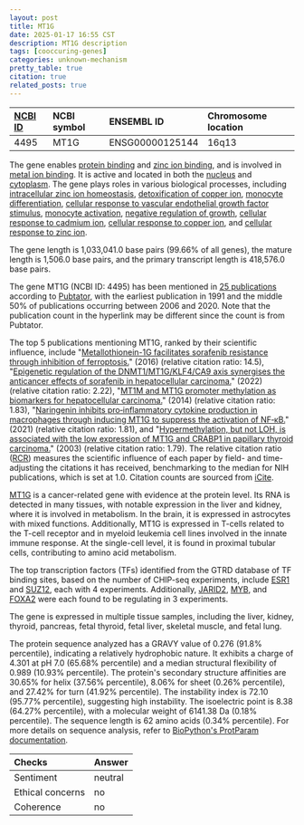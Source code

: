 ```yaml
---
layout: post
title: MT1G
date: 2025-01-17 16:55 CST
description: MT1G description
tags: [cooccuring-genes]
categories: unknown-mechanism
pretty_table: true
citation: true
related_posts: true
---
```




| [NCBI ID](https://www.ncbi.nlm.nih.gov/gene/4495) | NCBI symbol | ENSEMBL ID | Chromosome location |
| :-------- | :------- | :-------- | :------- |
| 4495  | MT1G | ENSG00000125144 | 16q13  |



The gene enables [protein binding](https://amigo.geneontology.org/amigo/term/GO:0005515) and [zinc ion binding](https://amigo.geneontology.org/amigo/term/GO:0008270), and is involved in [metal ion binding](https://amigo.geneontology.org/amigo/term/GO:0046872). It is active and located in both the [nucleus](https://amigo.geneontology.org/amigo/term/GO:0005634) and [cytoplasm](https://amigo.geneontology.org/amigo/term/GO:0005737). The gene plays roles in various biological processes, including [intracellular zinc ion homeostasis](https://amigo.geneontology.org/amigo/term/GO:0006882), [detoxification of copper ion](https://amigo.geneontology.org/amigo/term/GO:0010273), [monocyte differentiation](https://amigo.geneontology.org/amigo/term/GO:0030224), [cellular response to vascular endothelial growth factor stimulus](https://amigo.geneontology.org/amigo/term/GO:0035924), [monocyte activation](https://amigo.geneontology.org/amigo/term/GO:0042117), [negative regulation of growth](https://amigo.geneontology.org/amigo/term/GO:0045926), [cellular response to cadmium ion](https://amigo.geneontology.org/amigo/term/GO:0071276), [cellular response to copper ion](https://amigo.geneontology.org/amigo/term/GO:0071280), and [cellular response to zinc ion](https://amigo.geneontology.org/amigo/term/GO:0071294).


The gene length is 1,033,041.0 base pairs (99.66% of all genes), the mature length is 1,506.0 base pairs, and the primary transcript length is 418,576.0 base pairs.


The gene MT1G (NCBI ID: 4495) has been mentioned in [25 publications](https://pubmed.ncbi.nlm.nih.gov/?term=%22MT1G%22) according to [Pubtator](https://academic.oup.com/nar/article/47/W1/W587/5494727), with the earliest publication in 1991 and the middle 50% of publications occurring between 2006 and 2020. Note that the publication count in the hyperlink may be different since the count is from Pubtator.


The top 5 publications mentioning MT1G, ranked by their scientific influence, include "[Metallothionein-1G facilitates sorafenib resistance through inhibition of ferroptosis.](https://pubmed.ncbi.nlm.nih.gov/27015352)" (2016) (relative citation ratio: 14.5), "[Epigenetic regulation of the DNMT1/MT1G/KLF4/CA9 axis synergises the anticancer effects of sorafenib in hepatocellular carcinoma.](https://pubmed.ncbi.nlm.nih.gov/35550167)" (2022) (relative citation ratio: 2.22), "[MT1M and MT1G promoter methylation as biomarkers for hepatocellular carcinoma.](https://pubmed.ncbi.nlm.nih.gov/24782625)" (2014) (relative citation ratio: 1.83), "[Naringenin inhibits pro‑inflammatory cytokine production in macrophages through inducing MT1G to suppress the activation of NF‑κB.](https://pubmed.ncbi.nlm.nih.gov/34252709)" (2021) (relative citation ratio: 1.81), and "[Hypermethylation, but not LOH, is associated with the low expression of MT1G and CRABP1 in papillary thyroid carcinoma.](https://pubmed.ncbi.nlm.nih.gov/12640681)" (2003) (relative citation ratio: 1.79). The relative citation ratio ([RCR](https://journals.plos.org/plosbiology/article?id=10.1371/journal.pbio.1002541)) measures the scientific influence of each paper by field- and time-adjusting the citations it has received, benchmarking to the median for NIH publications, which is set at 1.0. Citation counts are sourced from [iCite](https://icite.od.nih.gov).


[MT1G](https://www.proteinatlas.org/ENSG00000125144-MT1G) is a cancer-related gene with evidence at the protein level. Its RNA is detected in many tissues, with notable expression in the liver and kidney, where it is involved in metabolism. In the brain, it is expressed in astrocytes with mixed functions. Additionally, MT1G is expressed in T-cells related to the T-cell receptor and in myeloid leukemia cell lines involved in the innate immune response. At the single-cell level, it is found in proximal tubular cells, contributing to amino acid metabolism.


The top transcription factors (TFs) identified from the GTRD database of TF binding sites, based on the number of CHIP-seq experiments, include [ESR1](https://www.ncbi.nlm.nih.gov/gene/2099) and [SUZ12](https://www.ncbi.nlm.nih.gov/gene/23512), each with 4 experiments. Additionally, [JARID2](https://www.ncbi.nlm.nih.gov/gene/3720), [MYB](https://www.ncbi.nlm.nih.gov/gene/4602), and [FOXA2](https://www.ncbi.nlm.nih.gov/gene/3170) were each found to be regulating in 3 experiments.





The gene is expressed in multiple tissue samples, including the liver, kidney, thyroid, pancreas, fetal thyroid, fetal liver, skeletal muscle, and fetal lung.




The protein sequence analyzed has a GRAVY value of 0.276 (91.8% percentile), indicating a relatively hydrophobic nature. It exhibits a charge of 4.301 at pH 7.0 (65.68% percentile) and a median structural flexibility of 0.989 (10.93% percentile). The protein's secondary structure affinities are 30.65% for helix (37.56% percentile), 8.06% for sheet (0.26% percentile), and 27.42% for turn (41.92% percentile). The instability index is 72.10 (95.77% percentile), suggesting high instability. The isoelectric point is 8.38 (64.27% percentile), with a molecular weight of 6141.38 Da (0.18% percentile). The sequence length is 62 amino acids (0.34% percentile). For more details on sequence analysis, refer to [BioPython's ProtParam documentation](https://biopython.org/docs/1.75/api/Bio.SeqUtils.ProtParam.html).





| Checks    | Answer |
| :-------- | :------- |
| Sentiment  | neutral   |
| Ethical concerns | no     |
| Coherence    | no    |